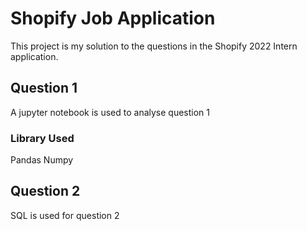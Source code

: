 # Shopify Job Application

This project is my solution to the questions in the Shopify 2022 Intern application.

## Question 1

A jupyter notebook is used to analyse question 1

### Library Used
Pandas
Numpy

## Question 2

SQL is used for question 2
